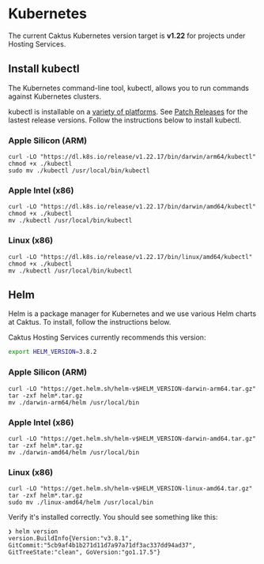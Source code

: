 # Kubernetes

The current Caktus Kubernetes version target is **v1.22** for projects under Hosting Services.


## Install kubectl

The Kubernetes command-line tool, kubectl, allows you to run commands against
Kubernetes clusters. 

kubectl is installable on a
[variety of platforms](https://kubernetes.io/docs/tasks/tools/). See [Patch Releases](https://kubernetes.io/releases/patch-releases/) for the lastest release versions. Follow the instructions below to install kubectl.


### Apple Silicon (ARM)

```shell
curl -LO "https://dl.k8s.io/release/v1.22.17/bin/darwin/arm64/kubectl"
chmod +x ./kubectl
sudo mv ./kubectl /usr/local/bin/kubectl
```

### Apple Intel (x86)

```shell
curl -LO "https://dl.k8s.io/release/v1.22.17/bin/darwin/amd64/kubectl"
chmod +x ./kubectl
mv ./kubectl /usr/local/bin/kubectl
```

### Linux (x86)

```shell
curl -LO "https://dl.k8s.io/release/v1.22.17/bin/linux/amd64/kubectl"
chmod +x ./kubectl
mv ./kubectl /usr/local/bin/kubectl
```

## Helm

Helm is a package manager for Kubernetes and we use various Helm charts at Caktus. To install, follow the instructions below.

Caktus Hosting Services currently recommends this version:

```sh
export HELM_VERSION=3.8.2
```

### Apple Silicon (ARM)

```shell
curl -LO "https://get.helm.sh/helm-v$HELM_VERSION-darwin-arm64.tar.gz"
tar -zxf helm*.tar.gz
mv ./darwin-arm64/helm /usr/local/bin
```

### Apple Intel (x86)

```shell
curl -LO "https://get.helm.sh/helm-v$HELM_VERSION-darwin-amd64.tar.gz"
tar -zxf helm*.tar.gz
mv ./darwin-amd64/helm /usr/local/bin
```

### Linux (x86)

```shell
curl -LO "https://get.helm.sh/helm-v$HELM_VERSION-linux-amd64.tar.gz"
tar -zxf helm*.tar.gz
sudo mv ./linux-amd64/helm /usr/local/bin
```

Verify it's installed correctly. You should see something like this:

```shell
❯ helm version 
version.BuildInfo{Version:"v3.8.1", GitCommit:"5cb9af4b1b271d11d7a97a71df3ac337dd94ad37", GitTreeState:"clean", GoVersion:"go1.17.5"}
```
